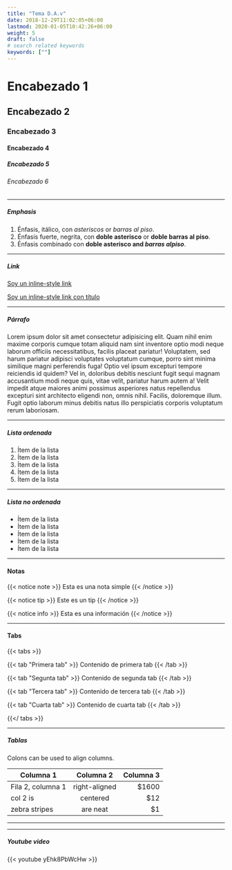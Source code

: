 ```yaml
---
title: "Tema D.A.v"
date: 2018-12-29T11:02:05+06:00
lastmod: 2020-01-05T10:42:26+06:00
weight: 5
draft: false
# search related keywords
keywords: [""]
---
```


# Encabezado 1
## Encabezado 2
### Encabezado 3
#### Encabezado 4
##### Encabezado 5
###### Encabezado 6

<hr>

##### Emphasis

1. Énfasis, itálico, con *asteriscos* or _barras al piso_.
2. Énfasis fuerte, negrita, con **doble asterisco** or __doble barras al piso__.
3. Énfasis combinado con **doble asterisco and _barras alpiso_**.

<hr>

##### Link
[Soy un inline-style link](https://www.google.com)

[Soy un inline-style link con título](https://www.google.com "Google")


<hr>

##### Párrafo

Lorem ipsum dolor sit amet consectetur adipisicing elit. Quam nihil enim maxime corporis cumque totam aliquid nam sint inventore optio modi neque laborum officiis necessitatibus, facilis placeat pariatur! Voluptatem, sed harum pariatur adipisci voluptates voluptatum cumque, porro sint minima similique magni perferendis fuga! Optio vel ipsum excepturi tempore reiciendis id quidem? Vel in, doloribus debitis nesciunt fugit sequi magnam accusantium modi neque quis, vitae velit, pariatur harum autem a! Velit impedit atque maiores animi possimus asperiores natus repellendus excepturi sint architecto eligendi non, omnis nihil. Facilis, doloremque illum. Fugit optio laborum minus debitis natus illo perspiciatis corporis voluptatum rerum laboriosam.

<hr>

##### Lista ordenada

1. Ítem de la lista
2. Ítem de la lista
3. Ítem de la lista
4. Ítem de la lista
5. Ítem de la lista

<hr>

##### Lista no ordenada

* Ítem de la lista
* Ítem de la lista
* Ítem de la lista
* Ítem de la lista
* Ítem de la lista

<hr>

#### Notas

{{< notice note >}}
  Esta es una nota simple
{{< /notice >}}

{{< notice tip >}}
  Este es un tip
{{< /notice >}}

{{< notice info >}}
  Esta es una información
{{< /notice >}}

<hr>

#### Tabs

{{< tabs >}}

  {{< tab "Primera tab" >}}
   Contenido de primera tab
  {{< /tab >}}

  {{< tab "Segunta tab" >}}
  Contenido de segunda tab
  {{< /tab >}}

  {{< tab "Tercera tab" >}}
  Contenido de tercera tab
  {{< /tab >}}

  {{< tab "Cuarta tab" >}}
  Contenido de cuarta tab
  {{< /tab >}}

{{</ tabs >}}

<hr>

##### Tablas

Colons can be used to align columns.

| Columna 1               | Columna 2     | Columna 3   |
| -------------           |:-------------:| -----:      |
| Fila 2, columna 1       | right-aligned | $1600       |
| col 2 is                | centered      |   $12       |
| zebra stripes           | are neat      |    $1       |


<hr>


<hr>

##### Youtube video

{{< youtube yEhk8PbWcHw >}}